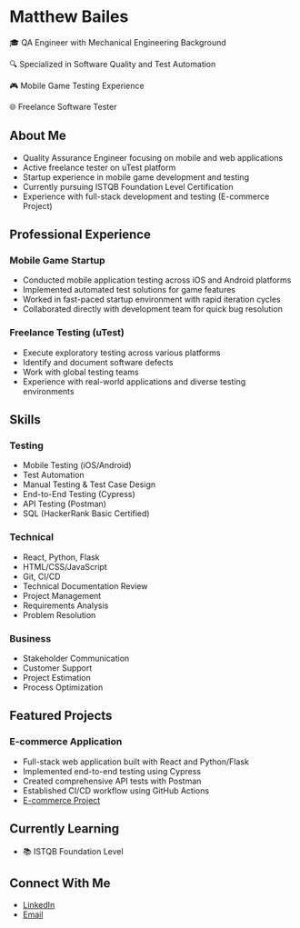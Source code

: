 # Matthew Bailes
🎓 QA Engineer with Mechanical Engineering Background

🔍 Specialized in Software Quality and Test Automation

🎮 Mobile Game Testing Experience

🌐 Freelance Software Tester

## About Me
- Quality Assurance Engineer focusing on mobile and web applications
- Active freelance tester on uTest platform
- Startup experience in mobile game development and testing
- Currently pursuing ISTQB Foundation Level Certification
- Experience with full-stack development and testing (E-commerce Project)

## Professional Experience
### Mobile Game Startup
- Conducted mobile application testing across iOS and Android platforms
- Implemented automated test solutions for game features
- Worked in fast-paced startup environment with rapid iteration cycles
- Collaborated directly with development team for quick bug resolution

### Freelance Testing (uTest)
- Execute exploratory testing across various platforms
- Identify and document software defects
- Work with global testing teams
- Experience with real-world applications and diverse testing environments

## Skills
### Testing
- Mobile Testing (iOS/Android)
- Test Automation
- Manual Testing & Test Case Design
- End-to-End Testing (Cypress)
- API Testing (Postman)
- SQL (HackerRank Basic Certified)

### Technical
- React, Python, Flask
- HTML/CSS/JavaScript
- Git, CI/CD
- Technical Documentation Review
- Project Management
- Requirements Analysis
- Problem Resolution

### Business
- Stakeholder Communication
- Customer Support
- Project Estimation
- Process Optimization

## Featured Projects
### E-commerce Application
- Full-stack web application built with React and Python/Flask
- Implemented end-to-end testing using Cypress
- Created comprehensive API tests with Postman
- Established CI/CD workflow using GitHub Actions
- [E-commerce Project](https://github.com/megb023/ecommerce-react-app)

## Currently Learning
- 📚 ISTQB Foundation Level

## Connect With Me
- [LinkedIn](https://www.linkedin.com/in/matthew-b-b46077324)
- [Email](mailto:matt.bailes23@gmail.com)
